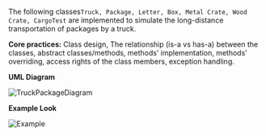 The following classes``` Truck, Package, Letter, Box, Metal Crate, Wood Crate, CargoTest ``` are implemented to simulate the long-distance transportation of packages by a truck.

**Core practices:** Class design, The relationship (is-a vs has-a) between the classes, abstract classes/methods, methods’ implementation, methods’ overriding, access rights of the class members, exception handling.


**UML Diagram**

![TruckPackageDiagram](https://user-images.githubusercontent.com/59063950/88488117-3ebf8800-cf59-11ea-8a50-97da9ce6c8e9.png)

**Example Look**

![Example](https://user-images.githubusercontent.com/59063950/88488375-ebe6d000-cf5a-11ea-9ec8-390bfee61777.png)
